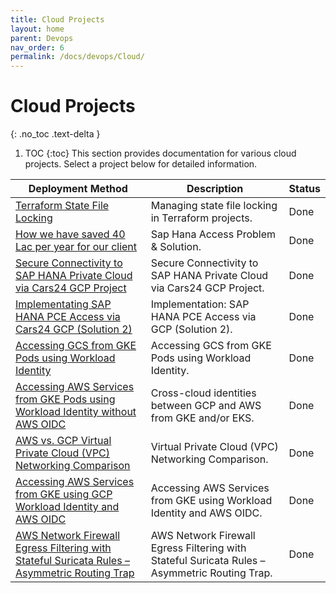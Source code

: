 ```yaml
---
title: Cloud Projects
layout: home
parent: Devops
nav_order: 6
permalink: /docs/devops/Cloud/
---
```


# Cloud Projects

{: .no_toc .text-delta }

1. TOC
{:toc}
This section provides documentation for various cloud projects. Select a project below for detailed information.


| Deployment Method         | Description                                                                     | Status |
|--------------------------|---------------------------------------------------------------------------------|--------|
| [Terraform State File Locking](/docs/devops/Cloud/tf-state-locking/) | Managing state file locking in Terraform projects.                       | Done   |
| [How we have saved 40 Lac per year for our client](/docs/devops/Cloud/Gcp/Sap-Hana-Problem-Solution/) | Sap Hana Access Problem & Solution.                                      | Done   |
| [Secure Connectivity to SAP HANA Private Cloud via Cars24 GCP Project](/docs/devops/Cloud/Gcp/Secure-Connectivity-to-SAP-HANA-Private-Cloud-via-Cars24-GCP-Project/) | Secure Connectivity to SAP HANA Private Cloud via Cars24 GCP Project.                                      | Done   |
| [Implementating SAP HANA PCE Access via Cars24 GCP (Solution 2)](/docs/devops/Cloud/Gcp/Implementation-SAP-HANA-PCE-Access-via-Cars24-GCP/) | Implementation: SAP HANA PCE Access via GCP (Solution 2).                                      | Done   |
| [Accessing GCS from GKE Pods using Workload Identity](/docs/devops/Cloud/Gcp/Accessing-GCS-from-GKE-Pods-using-Workload-Identity/) | Accessing GCS from GKE Pods using Workload Identity.                                      | Done   |
| [Accessing AWS Services from GKE Pods using Workload Identity without AWS OIDC](/docs/devops/Cloud/Gcp/Cross-cloud-identities-between-GCP-and-AWS/) | Cross-cloud identities between GCP and AWS from GKE and/or EKS.                                      | Done   |
| [AWS vs. GCP Virtual Private Cloud (VPC) Networking Comparison](/docs/devops/Cloud/Gcp/Aws-and-GCP-vpc-comparision/) | Virtual Private Cloud (VPC) Networking Comparison.                                      | Done   |
| [Accessing AWS Services from GKE using GCP Workload Identity and AWS OIDC](/docs/devops/Cloud/Gcp/Accessing-AWS-Services-from-GKE-using-Workload-Identity-and-Aws-oidc/) | Accessing AWS Services from GKE using Workload Identity and AWS OIDC.                                      | Done   |
| [AWS Network Firewall Egress Filtering with Stateful Suricata Rules – Asymmetric Routing Trap](/docs/devops/Cloud/AWS/aws-firewal/) | AWS Network Firewall Egress Filtering with Stateful Suricata Rules – Asymmetric Routing Trap. | Done |
